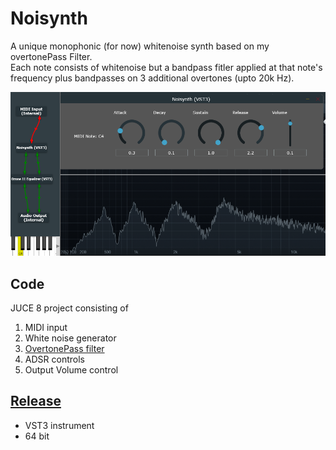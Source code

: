 # Noisynth
 A unique monophonic (for now) whitenoise synth based on my overtonePass Filter.<br>
 Each note consists of whitenoise but a bandpass fitler applied at that note's frequency plus bandpasses on 3 additional overtones (upto 20k Hz).

![Noisynth screenshot](https://github.com/ethandjoseph/Noisynth/blob/main/Noisynth%20plugin%20screenshot.png)

## Code
JUCE 8 project consisting of
1. MIDI input
2. White noise generator
3. [OvertonePass filter](https://github.com/ethandjoseph/Noisynth/blob/main/Source/OvertonePassFilter.cpp)
4. ADSR controls
5. Output Volume control

## [Release](https://github.com/ethandjoseph/Noisynth/releases)
- VST3 instrument
- 64 bit
